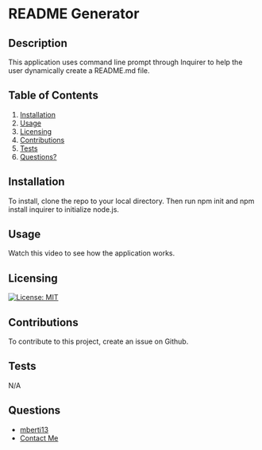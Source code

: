 
# README Generator
## Description
This application uses command line prompt through Inquirer to help the user dynamically create a README.md file.

## Table of Contents
1. [Installation](#Installation)
2. [Usage](#Usage)
3. [Licensing](#Licensing)
4. [Contributions](#Contributions)
5. [Tests](#Tests)
6. [Questions?](#Questions)
    
## Installation
To install, clone the repo to your local directory. Then run npm init and npm install inquirer to initialize node.js.
## Usage
Watch this video to see how the application works.
## Licensing
[![License: MIT](https://img.shields.io/badge/License-MIT-yellow.svg)](https://opensource.org/licenses/MIT)
## Contributions
To contribute to this project, create an issue on Github.
## Tests
N/A
## Questions
- [mberti13](https://github.com/mberti13)
- [Contact Me](mailto:matt.berti13@gmail.com)
